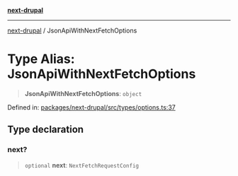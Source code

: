 [**next-drupal**](../README.md)

---

[next-drupal](../globals.md) / JsonApiWithNextFetchOptions

# Type Alias: JsonApiWithNextFetchOptions

> **JsonApiWithNextFetchOptions**: `object`

Defined in: [packages/next-drupal/src/types/options.ts:37](https://github.com/chapter-three/next-drupal/blob/e9ce3be1c38aebdcd2cc8c7ae8d8fa2dab7f46bf/packages/next-drupal/src/types/options.ts#L37)

## Type declaration

### next?

> `optional` **next**: `NextFetchRequestConfig`
